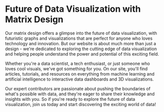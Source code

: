 <!--font:Montserrat-->

# Future of Data Visualization with Matrix Design

Our matrix design offers a glimpse into the future of data visualization, with futuristic graphs and visualizations that are perfect for anyone who loves technology and innovation. But our website is about much more than just a design - we're dedicated to exploring the cutting edge of data visualization and helping people understand the power and potential of this exciting field.

Whether you're a data scientist, a tech enthusiast, or just someone who loves cool visuals, we've got something for you. On our site, you'll find articles, tutorials, and resources on everything from machine learning and artificial intelligence to interactive data dashboards and 3D visualizations.

Our expert contributors are passionate about pushing the boundaries of what's possible with data, and they're eager to share their knowledge and insights with you. So if you're ready to explore the future of data visualization, join us today and start discovering the exciting world of data!

<!--

Write me markdown content of website with wallpaper:

"A wallpaper featuring a matrix of futuristic data visualizations and graphs"

The header of the page should not be copy of the text but rather a real content of the website which is using this wallpaper.


---


# Futuristic Data Visualizations and Graphs Wallpaper

This stunning wallpaper features a matrix of futuristic data visualizations and graphs, perfect for anyone who loves technology and data analysis. The intricate design is sure to catch the eye and spark curiosity.

Whether you're looking to spruce up your desktop background or add some flair to your phone screen, this wallpaper is a great choice. It's available in a variety of resolutions to fit any device, so you can enjoy the striking visuals no matter where you are.

So why settle for a boring, plain wallpaper when you can have one that showcases your love of data and technology? Download this futuristic data visualizations and graphs wallpaper today and take your digital experience to the next level!


---


Heading should not include word "wallpaper". The website should not be about the wallpaper itself, wallpaper is just a related background, rewrite whole content.


---


# Discover the Future of Data Visualization with Our Matrix Wallpaper

Our stunning matrix wallpaper is more than just a beautiful background - it's a window into the future of data visualization. Featuring intricate graphs and visualizations that seem straight out of a sci-fi movie, this wallpaper is perfect for anyone who loves technology and innovation.

But our website is about much more than just a wallpaper. We're dedicated to exploring the cutting edge of data visualization and helping people understand the power and potential of this exciting field. Whether you're a data scientist, a tech enthusiast, or just someone who loves cool visuals, we've got something for you.

On our site, you'll find articles, tutorials, and resources on everything from machine learning and artificial intelligence to interactive data dashboards and 3D visualizations. Our expert contributors are passionate about pushing the boundaries of what's possible with data, and they're eager to share their knowledge and insights with you.

So if you're ready to discover the future of data visualization, look no further than our matrix wallpaper and the wealth of resources available on our site. Join us today and start exploring the exciting world of data!


---


Heading should not include word "wallpaper". The website should not be about the wallpaper itself, wallpaper is just a related background, rewrite whole content.


---


# Explore the Future of Data Visualization with Our Matrix Design

Our striking matrix design is more than just a background - it's a glimpse into the future of data visualization. With futuristic graphs and visualizations that seem straight out of science fiction, this design is perfect for anyone who loves technology and innovation.

But our website is about much more than just a design. We're dedicated to exploring the cutting edge of data visualization and helping people understand the power and potential of this exciting field. Whether you're a data scientist, a tech enthusiast, or just someone who loves cool visuals, we've got something for you.

On our site, you'll find articles, tutorials, and resources on everything from machine learning and artificial intelligence to interactive data dashboards and 3D visualizations. Our expert contributors are passionate about pushing the boundaries of what's possible with data, and they're eager to share their knowledge and insights with you.

So if you're ready to explore the future of data visualization, look no further than our matrix design and the wealth of resources available on our site. Join us today and start discovering the exciting world of data!


---


Heading is too long, rewrite whole content.


---


# Discover the Future of Data Visualization with Our Matrix Design

Our matrix design offers a glimpse into the future of data visualization, with futuristic graphs and visualizations that are perfect for anyone who loves technology and innovation. But our website is about much more than just a design - we're dedicated to exploring the cutting edge of data visualization and helping people understand the power and potential of this exciting field.

Whether you're a data scientist, a tech enthusiast, or just someone who loves cool visuals, we've got something for you. On our site, you'll find articles, tutorials, and resources on everything from machine learning and artificial intelligence to interactive data dashboards and 3D visualizations.

Our expert contributors are passionate about pushing the boundaries of what's possible with data, and they're eager to share their knowledge and insights with you. So if you're ready to explore the future of data visualization, join us today and start discovering the exciting world of data!


---


Write me a Google font which is best fitting for the website.

Pick from the list:
- Dancing Script
- Montserrat
- Futura
- Playfair Display
- Barlow Condensed
- Exo 2
- Inter
- Lato
- Raleway
- Orbitron
- Alegreya
- Poppins
- Open Sans
- Lobster
- Roboto
- IBM Plex Sans
- Great Vibes


Write just the font name nothing else.


---


Montserrat

-->
